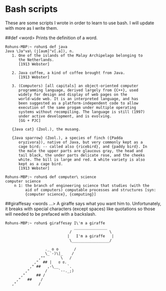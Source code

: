 # Bash scripts
These are some scripts I wrote in order to learn to use bash. I will update with more as I write them.

##def \<word>
Prints the definition of a word.
```
Rohuns-MBP:~ rohun$ def java
Java \Ja"va\ (j[aum]"v[.a]), n.
   1. One of the islands of the Malay Archipelago belonging to
      the Netherlands.
      [1913 Webster]

   2. Java coffee, a kind of coffee brought from Java.
      [1913 Webster]

   3. (Computers) [all capitals] an object-oriented computer
      programming language, derived largely from {C++}, used
      widely for design and display of web pages on the
      world-wide web. It is an interpreted language, and has
      been suggested as a platform-independent code to allow
      execution of the same progam under multiple operating
      systems without recompiling. The language is still (1997)
      under active development, and is evolving.
      [GG + PJC]

   {Java cat} (Zool.), the musang.

   {Java sparrow} (Zool.), a species of finch ({Padda
      oryzivora}), native of Java, but very commonly kept as a
      cage bird; -- called also {ricebird}, and {paddy bird}. In
      the male the upper parts are glaucous gray, the head and
      tail black, the under parts delicate rose, and the cheeks
      white. The bill is large and red. A white variety is also
      kept as a cage bird.
      [1913 Webster]
         
Rohuns-MBP:~ rohun$ def computer\ science
computer science
    n 1: the branch of engineering science that studies (with the
         aid of computers) computable processes and structures [syn:
         {computer science}, {computing}]
```



##giraffesay \<words ...>
A giraffe says what you want him to. Unfortunately, it breaks with special characters (except spaces) like quotations so those will needed to be prefaced with a backslash.
```
Rohuns-MBP:~ rohun$ giraffesay I\'m a giraffe
                               _______________
                             /                 \
                            |   I'm a giraffe   |
                             \_________________/

                  ._ o o       /  
                  \_`-)\|_    /  
               ,""       \   /   
             ,"  ## |   ಠ ಠ.      
           ," ##   ,-\__    `.  
         ,"       /     `--._;)  
       ,"     ## /                
     ,"   ##    /                 
   ,"          /   
```
